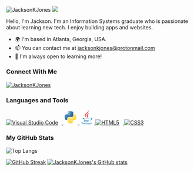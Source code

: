 <p align="left"> 
  <img src="https://komarev.com/ghpvc/?username=jacksonkjones&label=Profile%20views&color=0e75b6&style=flat" alt="JacksonKJones" height="26" /> 
  <a href="https://www.github.com/jacksonkjones" target="_blank" rel="noreferrer"><img
src="https://img.shields.io/github/followers/jacksonkjones?logo=github&style=for-the-badge&color=0e75b6&labelColor=1c1917" height="26" /></a>
</p>

Hello, I'm Jackson. I'm an Information Systems graduate who is passionate about learning new tech. I enjoy building apps and websites.


* 🌍  I'm based in Atlanta, Georgia, USA.
* 📫  You can contact me at [jacksonkjones@protonmail.com](mailto:jacksonkjones@protonmail.com)
* 🧠  I'm always open to learning more!

### Connect With Me

<p align="left">
  <a href="https://linkedin.com/in/jacksonkjones" target="blank"><img align="center" src="https://raw.githubusercontent.com/rahuldkjain/github-profile-readme-generator/master/src/images/icons/Social/linked-in-alt.svg" alt="JacksonKJones" height="30" width="40" /></a>
</p>

### Languages and Tools

<p align="left">
  <a href="https://code.visualstudio.com" target="_blank" rel="noreferrer"> <img alt="Visual Studio Code" width="40px" src="https://cdn.jsdelivr.net/gh/devicons/devicon/icons/vscode/vscode-original.svg" style="padding-right:10px;" />
  <a href="https://www.python.org" target="_blank" rel="noreferrer"> <img src="https://raw.githubusercontent.com/devicons/devicon/master/icons/python/python-original.svg" alt="Python" width="40" height="40"/> </a>
  <a href="https://www.java.com" target="_blank" rel="noreferrer"> <img src="https://raw.githubusercontent.com/devicons/devicon/master/icons/java/java-original.svg" alt="Java" width="40" height="40"/> </a>
  <a href="https://www.w3.org/html/" target="_blank" rel="noreferrer"> <img alt="HTML5" width="40px" src="https://cdn.jsdelivr.net/gh/devicons/devicon/icons/html5/html5-original.svg" style="padding-right:10px;" /> </a>
  <a href="https://www.w3schools.com/css/" target="_blank" rel="noreferrer"> <img alt="CSS3" width="40px" src="https://cdn.jsdelivr.net/gh/devicons/devicon/icons/css3/css3-original.svg" style="padding-right:10px;" /> </a>
</p>


### My GitHub Stats

![Top Langs](https://github-readme-stats-jacksonkjones.vercel.app/api/top-langs/?username=jacksonkjones&layout=compact&size_weight=0.5&count_weight=0.5&show_icons=true&hide=&count_private=true&title_color=0891b2&text_color=ffffff&icon_color=0891b2&bg_color=1c1917&hide_border=true&show_icons=true)
<p align="left">
  <a href="https://git.io/streak-stats"><img src="https://github-readme-streak-stats.herokuapp.com?user=JacksonKJones&theme=transparent&hide_longest_streak=true" alt="GitHub Streak" /></a>  
  <a href="http://www.github.com/JacksonKJones"><img src="https://github-readme-stats-jacksonkjones.vercel.app/api?username=JacksonKJones&show_icons=true&hide=&count_private=true&title_color=0891b2&text_color=ffffff&icon_color=0891b2&bg_color=1c1917&hide_border=true&show_icons=true&rank_icon=percentile" alt="JacksonKJones's GitHub stats" /></a>
</p>



<!--
**JacksonKJones/JacksonKJones** is a ✨ _special_ ✨ repository because its `README.md` (this file) appears on your GitHub profile.

Here are some ideas to get you started:

- 🔭 I’m currently working on ...
- 🌱 I’m currently learning ...
- 👯 I’m looking to collaborate on ...
- 🤔 I’m looking for help with ...
- 💬 Ask me about ...
- 📫 How to reach me: ...
- 😄 Pronouns: ...
- ⚡ Fun fact: ...
-->
